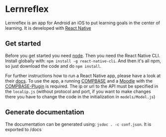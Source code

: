 # Lernreflex

Lernreflex is an app for Android an iOS to put learning goals in the center of learning. It is developed with
[React Native](https://facebook.github.io/react-native/)

## Get started
Before you get started you need [node](https://nodejs.org/).
Then you need the React Native CLI. Install globally with: `npm install -g react-native-cli`.
And then it's all npm, so just download the code and do `npm install`.

For further instructions how to run a React Native app, please have a look at their [docs](https://facebook.github.io/react-native/).
To use the app, a running [COMPBASE](https://github.com/uzuzjmd/COMPBASE) and a [Moodle](https://github.com/moodle/moodle) with the [COMPBASE-Plugin](https://github.com/uzuzjmd/COMPBASE/tree/master/competence-lms-adaptors/moodle) is required. The ip or url to the API must be specified in the `localip.js` (without protocol and port, if you want to make changes there you have to change the code in the initialization in `models/Model.js`)

## Generate documentation
The documentation can be generated using:
`jsdoc . -c conf.json`.
It is exported to /docs

